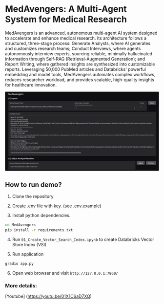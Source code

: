 # MedAvengers: A Multi-Agent System for Medical Research

MedAvengers is an advanced, autonomous multi-agent AI system designed to accelerate and enhance medical research. Its architecture follows a structured, three-stage process: Generate Analysts, where AI generates and customizes research teams; Conduct Interviews, where agents autonomously interview experts, sourcing reliable, minimally hallucinated information through Self-RAG (Retrieval-Augmented Generation); and Report Writing, where gathered insights are synthesized into customizable reports. Leveraging 50,000 PubMed articles and Databricks' powerful embedding and model tools, MedAvengers automates complex workflows, reduces researcher workload, and provides scalable, high-quality insights for healthcare innovation.

![](asset/app.png)

## How to run demo?

1. Clone the repository

2. Create .env file with key. (see .env.example)

3. Install python dependencies.

```bash
cd MedAvengers
pip install -r requirements.txt
```

4. Run `01_Create_Vector_Search_Index.ipynb` to create Databricks Vector Store Index (VSI)

5. Run application
```bash
gradio app.py
```
6. Open web browser and visit `http://127.0.0.1:7860/`

### More details:

[Youtube] (https://youtu.be/01X1C6aD7XQ)

